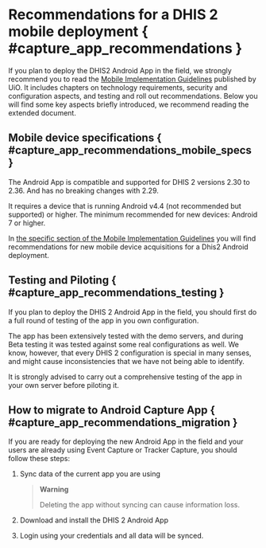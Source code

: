 # Recommendations for a DHIS 2 mobile deployment { #capture_app_recommendations }

If you plan to deploy the DHIS2 Android App in the field, we strongly recommend you to read the [Mobile Implementation Guidelines](https://docs.dhis2.org/master/en/dhis2_android_implementation_guideline/about-this-guide.html) published by UiO. It includes chapters on technology requirements, security and configuration aspects, and testing and roll out recommendations. Below you will find some key aspects briefly introduced, we recommend reading the extended document.

## Mobile device specifications { #capture_app_recommendations_mobile_specs }


The Android App is compatible and supported for DHIS 2 versions 2.30 to 2.36. And has no breaking changes with 2.29.

It requires a device that is running Android v4.4 (not recommended but supported) or higher. The minimum recommended for new devices: Android 7 or higher.

In [the specific section of the Mobile Implementation Guidelines](https://docs.dhis2.org/master/en/dhis2_android_implementation_guideline/mobile-device-specifications.html) you will find recommendations for new mobile device acquisitions for a Dhis2 Android deployment.

## Testing and Piloting { #capture_app_recommendations_testing }

If you plan to deploy the DHIS 2 Android App in the field, you should first do a full round of testing of the app in you own configuration.

The app has been extensively tested with the demo servers, and during Beta testing it was tested against some real configurations as well. We know, however, that every DHIS 2 configuration is special in many senses, and might cause inconsistencies that we have not being able to identify.

It is strongly advised to carry out a comprehensive testing of the app in your own server before piloting it.

## How to migrate to Android Capture App { #capture_app_recommendations_migration }


If you are ready for deploying the new Android App in the field and your users are already using Event Capture or Tracker Capture, you should follow these steps:

1.  Sync data of the current app you are using

    > **Warning**
    >
    > Deleting the app without syncing can cause information loss.
    
2.  Download and install the DHIS 2 Android App
3.  Login using your credentials and all data will be synced.
